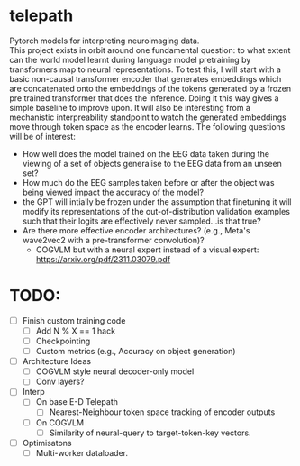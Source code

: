 # telepath
Pytorch models for interpreting neuroimaging data.\
This project exists in orbit around one fundamental question: to what extent can the world model learnt during language model pretraining by transformers map to neural representations. To test this, I will start with a basic non-causal transformer encoder that generates embeddings which are concatenated onto the embeddings of the tokens generated by a frozen pre trained transformer that does the inference. Doing it this way gives a simple baseline to improve upon. It will also be interesting from a mechanistic interpreability standpoint to watch the generated embeddings move through token space as the encoder learns. The following questions will be of interest:

- How well does the model trained on the EEG data taken during the viewing of a set of objects generalise to the EEG data from an unseen set?
- How much do the EEG samples taken before or after the object was being viewed impact the accuracy of the model?
- the GPT will intially be frozen under the assumption that finetuning it will modify its representations of the out-of-distribution validation examples such that their logits are effectively never sampled...is that true?
- Are there more effective encoder architectures? (e.g., Meta's wave2vec2 with a pre-transformer convolution)?
    - COGVLM but with a neural expert instead of a visual expert: https://arxiv.org/pdf/2311.03079.pdf


# TODO:
- [ ] Finish custom training code
    - [ ] Add N % X == 1 hack
    - [ ] Checkpointing
    - [ ] Custom metrics (e.g., Accuracy on object generation)
- [ ] Architecture Ideas
    - [ ] COGVLM style neural decoder-only model
    - [ ] Conv layers?
- [ ] Interp
    - [ ] On base E-D Telepath
        - [ ] Nearest-Neighbour token space tracking of encoder outputs
    - [ ] On COGVLM
        - [ ] Similarity of neural-query to target-token-key vectors.
- [ ] Optimisatons
    - [ ] Multi-worker dataloader.
